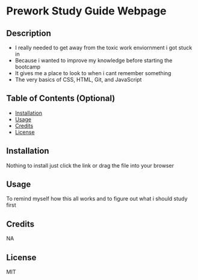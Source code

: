# Prework Study Guide Webpage

## Description

- I really needed to get away from the toxic work enviornment i got stuck in
- Because i wanted to improve my knowledge before starting the bootcamp
- It gives me a place to look to when i cant remember something
- The very basics of CSS, HTML, Git, and JavaScript

## Table of Contents (Optional)


- [Installation](#installation)
- [Usage](#study)
- [Credits](#credits)
- [License](#license)

## Installation

Nothing to install just click the link or drag the file into your browser

## Usage

To remind myself how this all works and to figure out what i should study first


## Credits

NA

## License

MIT
